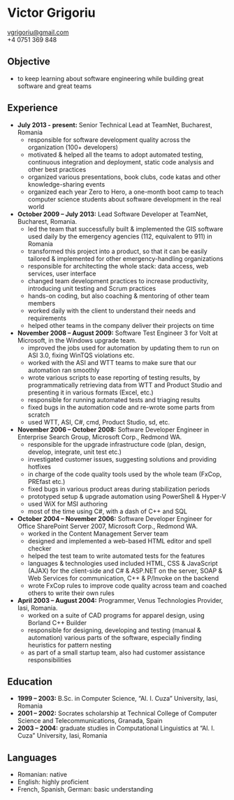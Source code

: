 Victor Grigoriu
===============

vgrigoriu@gmail.com  
+4 0751 369 848

Objective
---------
* to keep learning about software engineering while building great software and
  great teams

Experience
----------
* __July 2013 - present:__ Senior Technical Lead at TeamNet,
  Bucharest, Romania
    * responsible for software development quality across the organization
      (100+ developers)
    * motivated & helped all the teams to adopt automated testing, continuous
      integration and deployment, static code analysis and other best practices
    * organized various presentations, book clubs, code katas and other
      knowledge-sharing events
    * organized each year Zero to Hero, a one-month boot camp to teach computer
      science students about software development in the real world
* __October 2009 – July 2013:__ Lead Software Developer at TeamNet, Bucharest,
  Romania.
    * led the team that successfully built & implemented the GIS software used
      daily by the emergency agencies (112, equivalent to 911) in Romania
    * transformed this project into a product, so that it can be easily
      tailored & implemented for other emergency-handling organizations
    * responsible for architecting the whole stack: data access, web services,
      user interface
    * changed team development practices to increase productivity, introducing
      unit testing and Scrum practices
    * hands-on coding, but also coaching & mentoring of other team members
    * worked daily with the client to understand their needs and requirements
    * helped other teams in the company deliver their projects on time
* __November 2008 – August 2009:__ Software Test Engineer 3 for Volt at
  Microsoft, in the Windows upgrade team.
    * improved the jobs used for automation by updating them to run on ASI 3.0,
      fixing WinTQS violations etc.
    * worked with the ASI and WTT teams to make sure that our automation ran
      smoothly
    * wrote various scripts to ease reporting of testing results, by
      programmatically retrieving data from WTT and Product Studio and
      presenting it in various formats (Excel, etc.)
    * responsible for running automated tests and triaging results
    * fixed bugs in the automation code and re-wrote some parts from scratch
    * used WTT, ASI, C#, cmd, Product Studio, sd, etc.
* __November 2006 – October 2008:__ Software Developer Engineer in Enterprise
  Search Group, Microsoft Corp., Redmond WA.
    * responsible for the upgrade infrastructure code (plan, design, develop,
      integrate, unit test etc.)
    * investigated customer issues, suggesting solutions and providing hotfixes
    * in charge of the code quality tools used by the whole team (FxCop, PREfast
      etc.)
    * fixed bugs in various product areas during stabilization periods
    * prototyped setup & upgrade automation using PowerShell & Hyper-V
    * used WiX for MSI authoring
    * most of the time using C#, with a dash of C++ and SQL
* __October 2004 – November 2006:__ Software Developer Engineer for Office
  SharePoint Server 2007, Microsoft Corp., Redmond WA.
    * worked in the Content Management Server team
    * designed and implemented a web-based HTML editor and spell checker
    * helped the test team to write automated tests for the features
    * languages & technologies used included HTML, CSS & JavaScript (AJAX)
      for the client-side and C# & ASP.NET on the server, SOAP & Web Services
      for communication, C++ & P/Invoke on the backend
    * wrote FxCop rules to improve code quality across team and coached others to
      write their own rules
* __April 2003 – August 2004:__ Programmer, Venus Technologies Provider, Iasi,
  Romania.
    * worked on a suite of CAD programs for apparel design, using Borland C++
      Builder
    * responsible for designing, developing and testing (manual & automation)
      various parts of the software, especially finding heuristics for pattern
      nesting
    * as part of a small startup team, also had customer assistance
      responsibilities

Education
---------
* __1999 – 2003:__ B.Sc. in Computer Science, “Al. I. Cuza” University, Iasi,
  Romania
* __2001 – 2002:__ Socrates scholarship at Technical College of Computer Science
  and Telecommunications, Granada, Spain
* __2003 – 2004:__ graduate studies in Computational Linguistics at
  “Al. I. Cuza” University, Iasi, Romania

Languages
---------
* Romanian: native
* English: highly proficient
* French, Spanish, German: basic understanding
